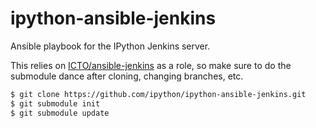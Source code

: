 ipython-ansible-jenkins
=======================

Ansible playbook for the IPython Jenkins server.

This relies on [ICTO/ansible-jenkins](https://github.com/ICTO/ansible-jenkins) as a role, so make sure to do the submodule dance after cloning, changing branches, etc.

```bash
$ git clone https://github.com/ipython/ipython-ansible-jenkins.git
$ git submodule init
$ git submodule update
```
